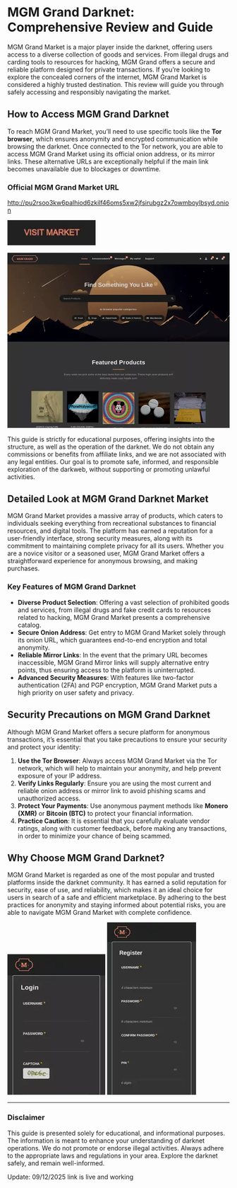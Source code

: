 # MGM Grand Darknet: Comprehensive Review and Guide

MGM Grand Market is a major player inside the darknet, offering users access to a diverse collection of goods and services. From illegal drugs and carding tools to resources for hacking, MGM Grand offers a secure and reliable platform designed for private transactions. If you’re looking to explore the concealed corners of the internet, MGM Grand Market is considered a highly trusted destination. This review will guide you through safely accessing and responsibly navigating the market.

## How to Access MGM Grand Darknet

To reach MGM Grand Market, you’ll need to use specific tools like the **Tor browser**, which ensures anonymity and encrypted communication while browsing the darknet. Once connected to the Tor network, you are able to access MGM Grand Market using its official onion address, or its mirror links. These alternative URLs are exceptionally helpful if the main link becomes unavailable due to blockages or downtime.

### Official MGM Grand Market URL

http://pu2rsoo3kw6palhiod6zkilf46oms5xw2jfsirubgz2x7owmboylbsyd.onion

[<img src="/screenshot/hold.webp" width="200">](http://pu2rsoo3kw6palhiod6zkilf46oms5xw2jfsirubgz2x7owmboylbsyd.onion)

<a href="http://pu2rsoo3kw6palhiod6zkilf46oms5xw2jfsirubgz2x7owmboylbsyd.onion"><img src="/screenshot/fresh.webp" alt="MGM - Grand Market Preview" style="max-width: 100%;"></a>

This guide is strictly for educational purposes, offering insights into the structure, as well as the operation of the darknet. We do not obtain any commissions or benefits from affiliate links, and we are not associated with any legal entities. Our goal is to promote safe, informed, and responsible exploration of the darkweb, without supporting or promoting unlawful activities.

## Detailed Look at MGM Grand Darknet Market

MGM Grand Market provides a massive array of products, which caters to individuals seeking everything from recreational substances to financial resources, and digital tools. The platform has earned a reputation for a user-friendly interface, strong security measures, along with its commitment to maintaining complete privacy for all its users. Whether you are a novice visitor or a seasoned user, MGM Grand Market offers a straightforward experience for anonymous browsing, and making purchases.

### Key Features of MGM Grand Darknet

-   **Diverse Product Selection**: Offering a vast selection of prohibited goods and services, from illegal drugs and fake credit cards to resources related to hacking, MGM Grand Market presents a comprehensive catalog.
-   **Secure Onion Address**: Get entry to MGM Grand Market solely through its onion URL, which guarantees end-to-end encryption and total anonymity.
-   **Reliable Mirror Links**: In the event that the primary URL becomes inaccessible, MGM Grand Mirror links will supply alternative entry points, thus ensuring access to the platform is uninterrupted.
-   **Advanced Security Measures**: With features like two-factor authentication (2FA) and PGP encryption, MGM Grand Market puts a high priority on user safety and privacy.

## Security Precautions on MGM Grand Darknet

Although MGM Grand Market offers a secure platform for anonymous transactions, it’s essential that you take precautions to ensure your security and protect your identity:

1.  **Use the Tor Browser**: Always access MGM Grand Market via the Tor network, which will help to maintain your anonymity, and help prevent exposure of your IP address.
2.  **Verify Links Regularly**: Ensure you are using the most current and reliable onion address or mirror link to avoid phishing scams and unauthorized access.
3.  **Protect Your Payments**: Use anonymous payment methods like **Monero (XMR)** or **Bitcoin (BTC)** to protect your financial information.
4.  **Practice Caution**: It is essential that you carefully evaluate vendor ratings, along with customer feedback, before making any transactions, in order to minimize your chance of being scammed.

## Why Choose MGM Grand Darknet?

MGM Grand Market is regarded as one of the most popular and trusted platforms inside the darknet community. It has earned a solid reputation for security, ease of use, and reliability, which makes it an ideal choice for users in search of a safe and efficient marketplace. By adhering to the best practices for anonymity and staying informed about potential risks, you are able to navigate MGM Grand Market with complete confidence.

<a href="http://pu2rsoo3kw6palhiod6zkilf46oms5xw2jfsirubgz2x7owmboylbsyd.onion"><img src="/screenshot/pad.webp" alt="MGM - Grand Market Login" style="max-width: 100%;"></a>
<a href="http://pu2rsoo3kw6palhiod6zkilf46oms5xw2jfsirubgz2x7owmboylbsyd.onion"><img src="/screenshot/left.webp" alt="MGM - Grand Market Register" style="max-width: 100%;"></a>

---

### Disclaimer

This guide is presented solely for educational, and informational purposes. The information is meant to enhance your understanding of darknet operations. We do not promote or endorse illegal activities. Always adhere to the appropriate laws and regulations in your area. Explore the darknet safely, and remain well-informed.











Update:  09/12/2025 link is live and working